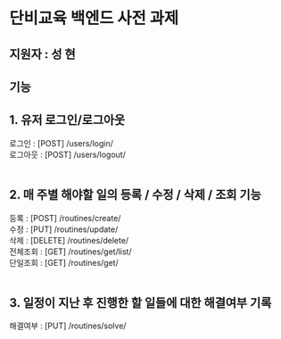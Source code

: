 # 단비교육 백엔드 사전 과제
## 지원자 : 성 현

## 기능
## 1. 유저 로그인/로그아웃
로그인 : [POST] /users/login/<br>
로그아웃 : [POST] /users/logout/<br>
<br>

## 2. 매 주별 해야할 일의 등록 / 수정 / 삭제 / 조회 기능
등록 : [POST] /routines/create/<br>
수정 : [PUT] /routines/update/<br>
삭제 : [DELETE] /routines/delete/<br>
전체조회 : [GET] /routines/get/list/<br>
단일조회 : [GET] /routines/get/<br>
<br>

## 3. 일정이 지난 후 진행한 할 일들에 대한 해결여부 기록
해결여부 : [PUT] /routines/solve/<br>
